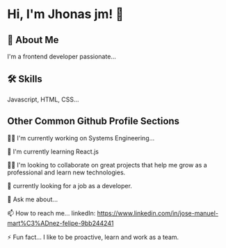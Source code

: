 # Hi, I'm  Jhonas jm! 👋


## 🚀 About Me
I'm a frontend developer passionate...


## 🛠 Skills
Javascript, HTML, CSS...


## Other Common Github Profile Sections
👩‍💻 I'm currently working on Systems Engineering...

🧠 I'm currently learning React.js

👯‍♀️ I'm looking to collaborate on great projects that help me grow as a professional and learn new technologies.

🤔 currently looking for a job as a developer.

💬 Ask me about...

📫 How to reach me... linkedIn: https://www.linkedin.com/in/jose-manuel-mart%C3%ADnez-felipe-9bb244241

⚡️ Fun fact... I like to be proactive, learn and work as a team.

